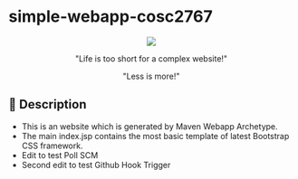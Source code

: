 # simple-webapp-cosc2767
<p align="center">
  <img src="https://i.imgur.com/0AkRiGb.png">
</p>

<p align="center">"Life is too short for a complex website!"</p>
<p align="center">"Less is more!"</p>


## 📖 Description

- This is an website which is generated by Maven Webapp Archetype.
- The main index.jsp contains the most basic template of latest Bootstrap CSS framework.
- Edit to test Poll SCM
- Second edit to test Github Hook Trigger
